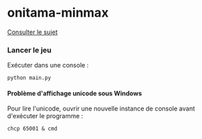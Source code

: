 # onitama-minmax
[Consulter le sujet](sujet.pdf)

### Lancer le jeu

Exécuter dans une console :
```
python main.py
```

#### Problème d'affichage unicode sous Windows

Pour lire l'unicode, ouvrir une nouvelle instance de console avant d'exécuter le programme :
```
chcp 65001 & cmd
```